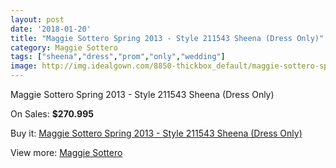 ```yaml
---
layout: post
date: '2018-01-20'
title: "Maggie Sottero Spring 2013 - Style 211543 Sheena (Dress Only)"
category: Maggie Sottero
tags: ["sheena","dress","prom","only","wedding"]
image: http://img.idealgown.com/8850-thickbox_default/maggie-sottero-spring-2013-style-211543-sheena-dress-only.jpg
---
```

Maggie Sottero Spring 2013 - Style 211543 Sheena (Dress Only)

On Sales: **$270.995**
<a href="https://www.idealgown.com/en/maggie-sottero/3679-maggie-sottero-spring-2013-style-211543-sheena-dress-only.html"><amp-img layout="responsive" width="600" height="600" src="//img.idealgown.com/8850-thickbox_default/maggie-sottero-spring-2013-style-211543-sheena-dress-only.jpg" alt="Maggie Sottero Spring 2013 - Style 211543 Sheena (Dress Only) 0" /></a>
<a href="https://www.idealgown.com/en/maggie-sottero/3679-maggie-sottero-spring-2013-style-211543-sheena-dress-only.html"><amp-img layout="responsive" width="600" height="600" src="//img.idealgown.com/8849-thickbox_default/maggie-sottero-spring-2013-style-211543-sheena-dress-only.jpg" alt="Maggie Sottero Spring 2013 - Style 211543 Sheena (Dress Only) 1" /></a>

Buy it: [Maggie Sottero Spring 2013 - Style 211543 Sheena (Dress Only)](https://www.idealgown.com/en/maggie-sottero/3679-maggie-sottero-spring-2013-style-211543-sheena-dress-only.html "Maggie Sottero Spring 2013 - Style 211543 Sheena (Dress Only)")

View more: [Maggie Sottero](https://www.idealgown.com/en/45-maggie-sottero "Maggie Sottero")
